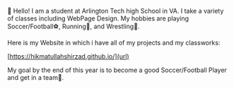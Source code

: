 👋 Hello! I am a student at Arlington Tech high School in VA. I take a variety of classes including WebPage Design. My hobbies are playing Soccer/Football⚽, Running🏃, and Wrestling🤼.


Here is my Website in which i have all of my projects and my classworks:

[https://hikmatullahshirzad.github.io/](url)

My goal by the end of this year is to become a good Soccer/Football Player and get in a team🤩.
